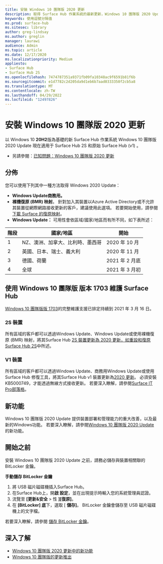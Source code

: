 ```yaml
---
title: 安裝 Windows 10 團隊版 2020 更新
description: 取得 Surface Hub 作業系統的最新更新，Windows 10 團隊版 2020 Update。
keywords: 使用逗號分隔值
ms.prod: surface-hub
ms.sitesec: library
author: greg-lindsay
ms.author: greglin
manager: laurawi
audience: Admin
ms.topic: article
ms.date: 12/17/2020
ms.localizationpriority: Medium
appliesto:
- Surface Hub
- Surface Hub 2S
ms.openlocfilehash: 7474787351a9371fb09fa10348ac9f6591b81f6b
ms.sourcegitcommit: e1d7782c2d205da9d1eb6b7aad0333350f2cb5a8
ms.translationtype: MT
ms.contentlocale: zh-TW
ms.lasthandoff: 04/29/2022
ms.locfileid: "12497826"
---
```

# <a name="install-windows-10-team-2020-update"></a>安裝 Windows 10 團隊版 2020 更新 

以 Windows 10 **20H2**版為基礎的新 Surface Hub 作業系統 Windows 10 團隊版 2020 Update 現在適用于 Surface Hub 2S 和原始 Surface Hub (v1) 。 

- 另請參閱：[已知問題：Windows 10 團隊版 2020 更新](surface-hub-2020-team-update-known-issues.md)

## <a name="distribution"></a>分佈

您可以使用下列其中一種方法取得 Windows 2020 Update：

- **Windows Update商務用。**
- **裸機復原 (BMR) 映射**。 針對加入其裝置以Azure Active Directory或不允許其裝置從網際網路接收更新的客戶，建議使用此選項。 若要開始使用，請參閱 [下載 Surface 的復原映射](https://support.microsoft.com/surfacerecoveryimage)。
- **Windows Update：** 可用性會依區域/國家/地區而有所不同，如下表所述：

| 階段 | 國家/地區                         | 開始          |
| ----- | -------------------------------------- | ----------------- |
| 1     | NZ、澳洲、加拿大、比利時、墨西哥 | 2020 年 10 月  |
| 2     | 英國、日本、瑞士、義大利          | 2020 年 11 月 |
| 3     | 德國、荷蘭                   | 2021 年 2 月底 |
| 4     | 全球                                 | 2021 年 3 月初 |

## <a name="servicing-surface-hubs-with-windows-10-team-edition-version-1703"></a>使用 Windows 10 團隊版 版本 1703 維護 Surface Hub 

[Windows 10 團隊版版 1703](https://support.microsoft.com/topic/november-12-2019-kb4525245-os-build-15063-2172-dfc81b85-11a6-54ef-4370-11408193419f)的完整維護支援已排定持續到 2021 年 3 月 16 日。

### <a name="2s-devices"></a>2S 裝置 

所有區域的客戶都可以透過Windows Update、Windows Update或使用裸機復原 (BMR) 映射，將其Surface Hub [2S 裝置更新為 2020 更新，如重設和復原 Surface Hub 2S](surface-hub-2s-recover-reset.md)中所述。

### <a name="v1-devices"></a>V1 裝置 

所有區域的客戶都可以透過Windows Update、商務用Windows Update或使用 Surface Hub 修復工具，將其Surface Hub v1 裝置更新為[2020 更新](surface-hub-recovery-tool.md)。 必須安裝 KB5000749，才能透過無線方式接收更新。 若要深入瞭解，請參閱[Surface IT Pro部落格](https://techcommunity.microsoft.com/t5/surface-it-pro-blog/surface-hub-windows-10-team-2020-update-hub-v1-status/ba-p/2118371)。
 
## <a name="whats-new"></a>新功能

Windows 10 團隊版 2020 Update 提供裝置部署和管理能力的重大改善，以及最新的Windows功能。 若要深入瞭解，請參閱[Windows 10 團隊版 2020 Update](surface-hub-2020-update-whats-new.md)的新功能。
 
## <a name="before-you-begin"></a>開始之前

安裝 Windows 10 團隊版 2020 Update 之前，請務必儲存與裝置相關聯的 BitLocker 金鑰。 

**手動儲存 BitLocker 金鑰**

1. 將 USB 磁片磁碟機插入Surface Hub。
2. 在Surface Hub上，開**啟 設定**，並在出現提示時輸入您的系統管理員認證。
3. 流覽至 **[更新&安全**  >  性 **][復原]**。
4. 在 **[BitLocker] 底**下，選取 [ **儲存]**。 BitLocker 金鑰會儲存至 USB 磁片磁碟機上的文字檔。

若要深入瞭解，請參閱 [儲存 BitLocker 金鑰](save-bitlocker-key-surface-hub.md)。

## <a name="learn-more"></a>深入了解

- [Windows 10 團隊版 2020 更新中的新功能](surface-hub-2020-update-whats-new.md)
- [Windows 10 團隊版的更新推出](https://techcommunity.microsoft.com/t5/surface-it-pro-blog/surface-hub-windows-10-team-2020-update-february-status/ba-p/2118369)
